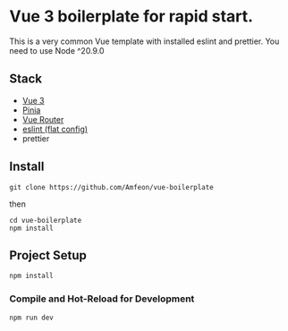 # Vue 3 boilerplate for rapid start.

This is a very common Vue template with installed eslint and prettier. You need to use Node ^20.9.0

## Stack

- [Vue 3](https://vuejs.org/)
- [Pinia](https://pinia.vuejs.org/)
- [Vue Router](https://router.vuejs.org/)
- [eslint (flat config)](https://eslint.org/)
- prettier


## Install

```
git clone https://github.com/Amfeon/vue-boilerplate
```

then

```
cd vue-boilerplate
npm install
```

## Project Setup

```sh
npm install
```

### Compile and Hot-Reload for Development

```sh
npm run dev
```
